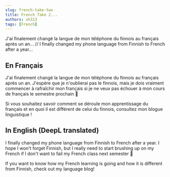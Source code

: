 ```yaml
---
slug: french-take-two
title: French Take 2...
authors: xh313
tags: [French]
---
```


J'ai finalement changé la langue de mon téléphone du finnois au français après un an... // I finally changed my phone language from Finnish to French after a year...

<!--truncate-->

## En Français

J'ai finalement changé la langue de mon téléphone du finnois au français après un an. J'espère que je n'oublierai pas le finnois, mais je dois vraiment commencer à rafraîchir mon français si je ne veux pas échouer à mon cours de français le semestre prochain 🥲

Si vous souhaitez savoir comment se déroule mon apprentissage du français et en quoi il est différent de celui du finnois, consultez mon blogue linguistique !

## In English (DeepL translated)
I finally changed my phone language from Finnish to French after a year. I hope I won't forget Finnish, but I really need to start brushing up on my French if I don't want to fail my French class next semester 🥲

If you want to know how my French learning is going and how it is different from Finnish, check out my language blog!
